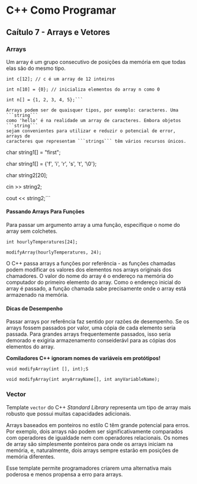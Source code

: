 # C++ Como Programar 

## Caítulo 7 - Arrays e Vetores

### Arrays 

Um array é um grupo consecutivo de posições da memória em que todas elas são
do mesmo tipo. 

```
int c[12]; // c é um array de 12 inteiros

int n[10] = {0}; // inicializa elementos do array n como 0

int n[] = {1, 2, 3, 4, 5};```

Arrays podem ser de quaisquer tipos, por exemplo: caracteres. Uma ```string```
como 'hello' é na realidade um array de caracteres. Embora objetos ```string``` 
sejam convenientes para utilizar e reduzir o potencial de error, arrays de 
caracteres que representam ```strings``` têm vários recursos únicos. 

```
char string1[] = "first";

char string1[] = {'f', 'i', 'r', 's', 't', '\0'};

char string2[20];

cin >> string2;

cout << string2;```

#### Passando Arrays Para Funções

Para passar um argumento array a uma função, especifique o nome do array sem colchetes.

```
int hourlyTemperatures[24];

modifyArray(hourlyTemperatures, 24);
```

O C++ passa arrays a funções por referência - as funções chamadas podem modificar os valores
dos elementos nos arrays originais dos chamadores. O valor do nome do array é o endereço 
na memória do computador do primeiro elemento do array. Como o endereço inicial do array é
passado, a função chamada sabe precisamente onde o array está armazenado na memória. 

#### Dicas de Desempenho

Passar arrays por referência faz sentido por razões de desempenho. Se os arrays fossem passados
por valor, uma cópia de cada elemento seria passada. Para grandes arrays frequentemente passados, 
isso seria demorado e exigiria armazenamento conseiderávl para as cópias dos elementos do 
array.

__Comiladores C++ ignoram nomes de variáveis em protótipos!__

```
void modifyArray(int [], int);S

void modifyArray(int anyArrayName[], int anyVariableName);
```

### Vector

Template ```vector``` do C++ <i>Standard Library</i> representa um tipo de array mais robusto 
que possui muitas capacidades adicionais. 

Arrays baseados em ponteiros no estilo C têm grande potencial para erros. Por exemplo, dois 
arrays não podem ser significativamente comparados com operadores de igualdade nem com operadores
relacionais. Os nomes de array são simplesmente ponteiros para onde os arrays iniciam na memória,
e, naturalmente, dois arrays sempre estarão em posições de memória diferentes. 

Esse template permite programadores criarem uma alternativa mais poderosa e menos propensa a 
erro para arrays. 
